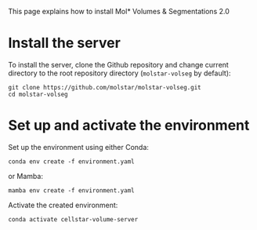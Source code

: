 This page explains how to install Mol\* Volumes & Segmentations 2.0

# Install the server
To install the server, clone the Github repository and change current directory to the root repository directory (`molstar-volseg` by default):

<!-- TODO: update repo link to volseg -->
```shell
git clone https://github.com/molstar/molstar-volseg.git
cd molstar-volseg
```
# Set up and activate the environment
Set up the environment using either Conda:

```shell
conda env create -f environment.yaml
```

or Mamba:

```shell
mamba env create -f environment.yaml
```

Activate the created environment:

```shell
conda activate cellstar-volume-server
```
